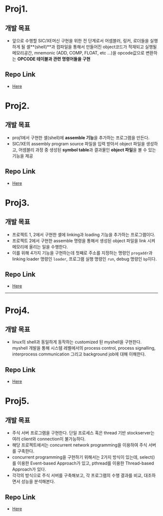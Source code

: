 # Proj1.

## 개발 목표

- 앞으로 수행할 SIC/XE머신 구현을 위한 전 단계로서 어셈블러, 링커, 로더들을 실행하게 될 셸**(shell)**과 컴파일을 통해서 만들어진 object코드가 적재되고 실행될 메모리공간, mnemonic (ADD, COMP, FLOAT, etc …)을 opcode값으로 변환하는 **OPCODE 테이블과 관련 명령어들을 구현**

## Repo Link

- [Here](https://github.com/AlphaTechnic/2021-1_system_programming_proj/tree/master/sp_proj1)

# Proj2.

## 개발 목표

- proj1에서 구현한 셸(shell)에 **assemble 기능**을 추가하는 프로그램을 만든다. 
- SIC/XE의 assembly program source 파일을 입력 받아서 object 파일을 생성하고, 어셈블리 과정 중 생성된 **symbol table**과 결과물인 **object 파일**을 볼 수 있는 기능을 제공

## Repo Link

- [Here](https://github.com/AlphaTechnic/2021-1_system_programming_proj/tree/master/sp_proj2)

# Proj3.

## 개발 목표

- 프로젝트 1, 2에서 구현한 셸에 linking과 loading 기능을 추가하는 프로그램이다.
- 프로젝트 2에서 구현한 assemble 명령을 통해서 생성된 object 파일을 link 시켜 메모리에 올리는 일을 수행한다.
- 이를 위해 4가지 기능을 구현하는데 첫째로 주소를 지정하는 명령인 `progaddr`과 linking loader 명령인 `loader`, 프로그램 실행 명령인 `run`, debug 명령인 `bp`이다.

## Repo Link

- [Here](https://github.com/AlphaTechnic/2021-1_system_programming_proj/tree/master/sp_proj3)



------------------------------------------------------------------------------

# Proj4.

## 개발 목표

- linux의 shell과 동일하게 동작하는 customized 된 myshell을 구현한다. myshell 개발을 통해 시스템 레벨에서의 process control, process signalling, interprocess communication 그리고 background job에 대해 이해한다.

## Repo Link

- [Here](https://github.com/AlphaTechnic/2021-1_system_programming_proj/tree/master/sp_proj4)

# Proj5.

## 개발 목표

- 주식 서버 프로그램을 구현한다. 단일 프로세스 혹은 thread 기반 stockserver는 여러 client와 connection이 불가능하다. 
- 해당 프로젝트에서는 concurrent network programming을 이용하여 주식 서버를 구축한다. 
- concurrent programming을 구현하기 위해서는 2가지 방식이 있는데, select()를 이용한 Event-based Approach가 있고, pthread를 이용한 Thread-based Approach가 있다. 
- 각각의 방식으로 주식 서버를 구축해보고, 각 프로그램의 수행 결과를 비교, 대조하면서 성능을 분석해본다.

## Repo Link

- [Here](https://github.com/AlphaTechnic/2021-1_system_programming_proj/tree/master/sp_proj5)

